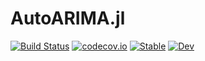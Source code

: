 # AutoARIMA.jl

[![Build Status](https://github.com/pierrenodet/AutoARIMA.jl/workflows/CI/badge.svg)](https://github.com/pierrenodet/AutoARIMA.jl/actions?query=workflow%3ACI)
[![codecov.io](https://codecov.io/github/pierrenodet/AutoARIMA.jl/branch/main/graph/badge.svg)](http://codecov.io/github/pierrenodet/AutoARIMA.jl/branch/main)
[![Stable](https://img.shields.io/badge/docs-stable-blue.svg)](https://pierrenodet.github.io/AutoARIMA.jl/stable)
[![Dev](https://img.shields.io/badge/docs-dev-blue.svg)](https://pierrenodet.github.io/AutoARIMA.jl/dev)